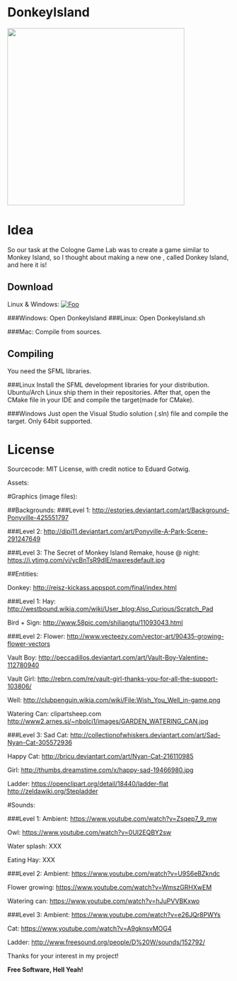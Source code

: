 # DonkeyIsland
<img src="http://i.imgur.com/0zrqVP7.png" width="400">

# Idea
So our task at the Cologne Game Lab was to create a game similar to Monkey Island, so I thought about making a new one , called Donkey Island, and here it is!

## Download
Linux & Windows:
[![Foo](http://scidle.com/wp-content/uploads/2014/12/boton_download_github.png)](https://www.dropbox.com/s/h3smj8ap9y5j2qg/DonkeyIsland_BUILD.zip?dl=0)

###Windows: Open DonkeyIsland
###Linux: Open DonkeyIsland.sh

###Mac: Compile from sources.

## Compiling
You need the SFML libraries.

###Linux
Install the SFML development libraries for your distribution. Ubuntu/Arch Linux ship them in their repositories. After that, open the CMake file in your IDE and compile the target(made for CMake).

###Windows
Just open the Visual Studio solution (.sln) file and compile the target. Only 64bit supported.

# License
Sourcecode: MIT License, with credit notice to Eduard Gotwig.

Assets:

#Graphics (image files):

##Backgrounds:
###Level 1:
http://estories.deviantart.com/art/Background-Ponyville-425551797

###Level 2:
http://dipi11.deviantart.com/art/Ponyville-A-Park-Scene-291247649

###Level 3:
The Secret of Monkey Island Remake, house @ night:
https://i.ytimg.com/vi/ycBnTsR9dIE/maxresdefault.jpg

##Entities:

Donkey: http://reisz-kickass.appspot.com/final/index.html

###Level 1:
Hay: http://westbound.wikia.com/wiki/User_blog:Also_Curious/Scratch_Pad

Bird + Sign: http://www.58pic.com/shiliangtu/11093043.html

###Level 2:
Flower: http://www.vecteezy.com/vector-art/90435-growing-flower-vectors

Vault Boy: http://peccadillos.deviantart.com/art/Vault-Boy-Valentine-112780940

Vault Girl: http://rebrn.com/re/vault-girl-thanks-you-for-all-the-support-103806/

Well: http://clubpenguin.wikia.com/wiki/File:Wish_You_Well_in-game.png 


Watering Can: clipartsheep.com
              http://www2.arnes.si/~nbolci1/images/GARDEN_WATERING_CAN.jpg

###Level 3:
Sad Cat: http://collectionofwhiskers.deviantart.com/art/Sad-Nyan-Cat-305572936

Happy Cat: http://bricu.deviantart.com/art/Nyan-Cat-216110985

Girl: http://thumbs.dreamstime.com/x/happy-sad-19466980.jpg

Ladder: https://openclipart.org/detail/18440/ladder-flat
        http://zeldawiki.org/Stepladder

#Sounds: 

###Level 1:
Ambient: https://www.youtube.com/watch?v=Zsqep7_9_mw

Owl: https://www.youtube.com/watch?v=0UI2EQBY2sw

Water splash: XXX

Eating Hay: XXX

###Level 2:
Ambient: https://www.youtube.com/watch?v=U9S6eBZkndc

Flower growing: https://www.youtube.com/watch?v=WmszGRHXwEM

Watering can: https://www.youtube.com/watch?v=hJuPVVBKxwo

###Level 3:
Ambient: https://www.youtube.com/watch?v=e26JQr8PWYs

Cat: https://www.youtube.com/watch?v=A9gknsvMOG4

Ladder: http://www.freesound.org/people/D%20W/sounds/152792/

Thanks for your interest in my project!

**Free Software, Hell Yeah!**
